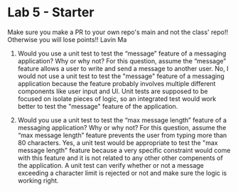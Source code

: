 # Lab 5 - Starter
Make sure you make a PR to your own repo's main and not the class' repo!! Otherwise you will lose points!!
Lavin Ma

1) Would you use a unit test to test the “message” feature of a messaging application? Why or why not? For this question, assume the “message” feature allows a user to write and send a message to another user.
   No, I would not use a unit test to test the "message" feature of a messaging application because the feature probably involves multiple different components like user input and UI. Unit tests are supposed to be focused on isolate pieces of logic, so an integrated test would work better to test the "message" feature of the application.

2) Would you use a unit test to test the “max message length” feature of a messaging application? Why or why not? For this question, assume the “max message length” feature prevents the user from typing more than 80 characters.
   Yes, a unit test would be appropriate to test the "max message length" feature because a very specific constraint would come with this feature and it is not related to any other other compenents of the application. A unit test can verify whether or not a message exceeding a character limit is rejected or not and make sure the logic is working right.